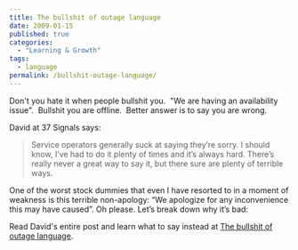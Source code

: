 ```yaml
---
title: The bullshit of outage language
date: 2009-01-15
published: true
categories:
  - "Learning & Growth"
tags:
  - language
permalink: /bullshit-outage-language/
---
```

Don't you hate it when people bullshit you.  "We are having an availability issue".  Bullshit you are offline.  Better answer is to say you are wrong.

David at 37 Signals says:
>Service operators generally suck at saying they’re sorry. I should know, I’ve had to do it plenty of times and it’s always hard. There’s really never a great way to say it, but there sure are plenty of terrible ways.

One of the worst stock dummies that even I have resorted to in a moment of weakness is this terrible non-apology: “We apologize for any inconvenience this may have caused”. Oh please. Let’s break down why it’s bad:

Read David's entire post and learn what to say instead at [The bullshit of outage language](http://www.37signals.com/svn/posts/1528-the-bullshit-of-outage-language).
